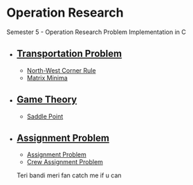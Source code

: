 # Operation Research

Semester 5 - Operation Research Problem Implementation in C

* ## [Transportation Problem](src/TP/)
    * [North-West Corner Rule](src/TP/nwcm.c)
    * [Matrix Minima](src/TP/matrix_minima.c)

* ## [Game Theory](src/GT/)
    * [Saddle Point](src/GT/saddle_point.c)

* ## [Assignment Problem](src/AP/)
    * [Assignment Problem](src/AP/ap.c)
    * [Crew Assignment Problem](src/AP/cap.c)

    Teri bandi meri fan catch me if u can
